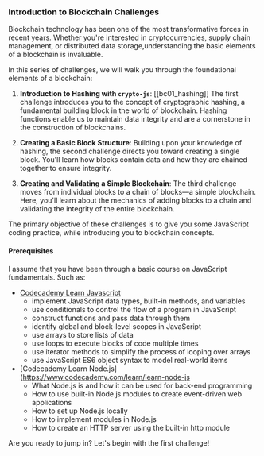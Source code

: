 ### Introduction to Blockchain Challenges

Blockchain technology has been one of the most transformative forces in recent years. Whether you're interested in cryptocurrencies, supply chain management, or distributed data storage,understanding the basic elements of a blockchain is invaluable.

In this series of challenges, we will walk you through the foundational elements of a blockchain:

1. **Introduction to Hashing with `crypto-js`**: [[bc01_hashing]] The first challenge introduces you to the concept of cryptographic hashing, a fundamental building block in the world of blockchain. Hashing functions enable us to maintain data integrity and are a cornerstone in the construction of blockchains.
  
2. **Creating a Basic Block Structure**: Building upon your knowledge of hashing, the second challenge directs you toward creating a single block. You'll learn how blocks contain data and how they are chained together to ensure integrity.

3. **Creating and Validating a Simple Blockchain**: The third challenge moves from individual blocks to a chain of blocks—a simple blockchain. Here, you'll learn about the mechanics of adding blocks to a chain and validating the integrity of the entire blockchain.

The primary objective of these challenges is to give you some JavaScript coding practice, while introducing you to blockchain concepts. 

#### Prerequisites

I assume that you have been through a basic course on JavaScript fundamentals. Such as: 
- [Codecademy Learn Javascript](https://www.codecademy.com/learn/introduction-to-javascript)
    - implement JavaScript data types, built-in methods, and variables
    - use conditionals to control the flow of a program in JavaScript
    - construct functions and pass data through them
    - identify global and block-level scopes in JavaScript
    - use arrays to store lists of data
    - use loops to execute blocks of code multiple times
    - use iterator methods to simplify the process of looping over arrays
    - use JavaScript ES6 object syntax to model real-world items
- [Codecademy Learn Node.js](https://www.codecademy.com/learn/learn-node-js
    - What Node.js is and how it can be used for back-end programming
    - How to use built-in Node.js modules to create event-driven web applications
    - How to set up Node.js locally
    - How to implement modules in Node.js
    - How to create an HTTP server using the built-in http module

Are you ready to jump in? Let's begin with the first challenge!

